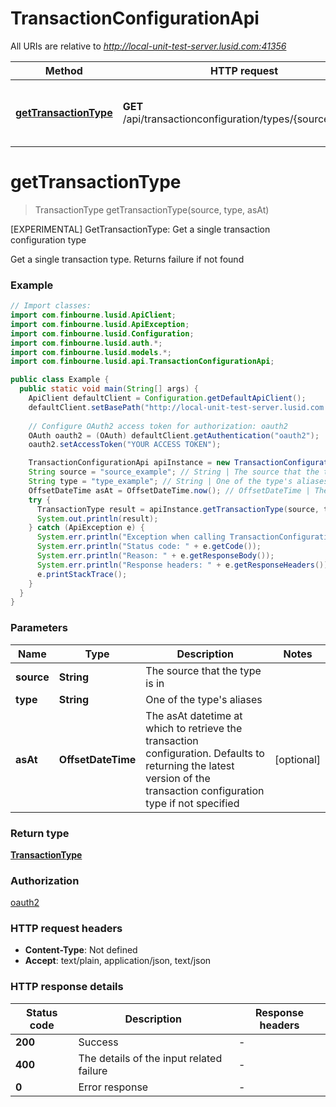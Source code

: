 # TransactionConfigurationApi

All URIs are relative to *http://local-unit-test-server.lusid.com:41356*

Method | HTTP request | Description
------------- | ------------- | -------------
[**getTransactionType**](TransactionConfigurationApi.md#getTransactionType) | **GET** /api/transactionconfiguration/types/{source}/{type} | [EXPERIMENTAL] GetTransactionType: Get a single transaction configuration type


<a name="getTransactionType"></a>
# **getTransactionType**
> TransactionType getTransactionType(source, type, asAt)

[EXPERIMENTAL] GetTransactionType: Get a single transaction configuration type

Get a single transaction type. Returns failure if not found

### Example
```java
// Import classes:
import com.finbourne.lusid.ApiClient;
import com.finbourne.lusid.ApiException;
import com.finbourne.lusid.Configuration;
import com.finbourne.lusid.auth.*;
import com.finbourne.lusid.models.*;
import com.finbourne.lusid.api.TransactionConfigurationApi;

public class Example {
  public static void main(String[] args) {
    ApiClient defaultClient = Configuration.getDefaultApiClient();
    defaultClient.setBasePath("http://local-unit-test-server.lusid.com:41356");
    
    // Configure OAuth2 access token for authorization: oauth2
    OAuth oauth2 = (OAuth) defaultClient.getAuthentication("oauth2");
    oauth2.setAccessToken("YOUR ACCESS TOKEN");

    TransactionConfigurationApi apiInstance = new TransactionConfigurationApi(defaultClient);
    String source = "source_example"; // String | The source that the type is in
    String type = "type_example"; // String | One of the type's aliases
    OffsetDateTime asAt = OffsetDateTime.now(); // OffsetDateTime | The asAt datetime at which to retrieve the transaction configuration.              Defaults to returning the latest version of the transaction configuration type if not specified
    try {
      TransactionType result = apiInstance.getTransactionType(source, type, asAt);
      System.out.println(result);
    } catch (ApiException e) {
      System.err.println("Exception when calling TransactionConfigurationApi#getTransactionType");
      System.err.println("Status code: " + e.getCode());
      System.err.println("Reason: " + e.getResponseBody());
      System.err.println("Response headers: " + e.getResponseHeaders());
      e.printStackTrace();
    }
  }
}
```

### Parameters

Name | Type | Description  | Notes
------------- | ------------- | ------------- | -------------
 **source** | **String**| The source that the type is in |
 **type** | **String**| One of the type&#39;s aliases |
 **asAt** | **OffsetDateTime**| The asAt datetime at which to retrieve the transaction configuration.              Defaults to returning the latest version of the transaction configuration type if not specified | [optional]

### Return type

[**TransactionType**](TransactionType.md)

### Authorization

[oauth2](../README.md#oauth2)

### HTTP request headers

 - **Content-Type**: Not defined
 - **Accept**: text/plain, application/json, text/json

### HTTP response details
| Status code | Description | Response headers |
|-------------|-------------|------------------|
**200** | Success |  -  |
**400** | The details of the input related failure |  -  |
**0** | Error response |  -  |

